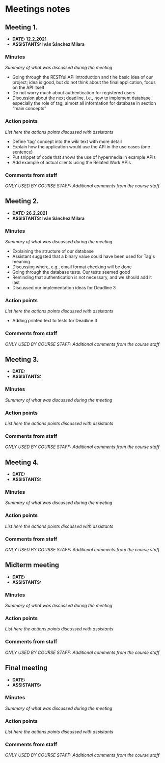 # Meetings notes

## Meeting 1.
* **DATE: 12.2.2021**
* **ASSISTANTS: Iván Sánchez Milara**

### Minutes
*Summary of what was discussed during the meeting*
- Going through the RESTful API introduction and t he basic idea of our project; idea is good, but do not think about the final application, focus on the API itself
- Do not worry much about authentication for registered users
- Discussion about the next deadline, i.e., how to implement database, especially the role of tag; almost all information for database in section "main concepts"

### Action points
*List here the actions points discussed with assistants*
- Define 'tag' concept into the wiki text with more detail
- Explain how the application would use the API in the use cases (one sentence)
- Put snippet of code that shows the use of hypermedia in example APIs
- Add example of actual clients using the Related Work APIs

### Comments from staff
*ONLY USED BY COURSE STAFF: Additional comments from the course staff*

## Meeting 2.
* **DATE: 26.2.2021**
* **ASSISTANTS: Iván Sánchez Milara**

### Minutes
*Summary of what was discussed during the meeting*
- Explaining the structure of our database
- Assistant suggsted that a binary value could have been used for Tag's meaning
- Discussing where, e.g., email format checking will be done
- Going through the database tests. Our tests seemed good
- Reminding that authentication is not necessary, and we should add it last
- Discussed our implementation ideas for Deadline 3

### Action points
*List here the actions points discussed with assistants*
- Adding printed text to tests for Deadline 3

### Comments from staff
*ONLY USED BY COURSE STAFF: Additional comments from the course staff*

## Meeting 3.
* **DATE:**
* **ASSISTANTS:**

### Minutes
*Summary of what was discussed during the meeting*

### Action points
*List here the actions points discussed with assistants*


### Comments from staff
*ONLY USED BY COURSE STAFF: Additional comments from the course staff*

## Meeting 4.
* **DATE:**
* **ASSISTANTS:**

### Minutes
*Summary of what was discussed during the meeting*

### Action points
*List here the actions points discussed with assistants*


### Comments from staff
*ONLY USED BY COURSE STAFF: Additional comments from the course staff*

## Midterm meeting
* **DATE:**
* **ASSISTANTS:**

### Minutes
*Summary of what was discussed during the meeting*

### Action points
*List here the actions points discussed with assistants*


### Comments from staff
*ONLY USED BY COURSE STAFF: Additional comments from the course staff*

## Final meeting
* **DATE:**
* **ASSISTANTS:**

### Minutes
*Summary of what was discussed during the meeting*

### Action points
*List here the actions points discussed with assistants*


### Comments from staff
*ONLY USED BY COURSE STAFF: Additional comments from the course staff*

